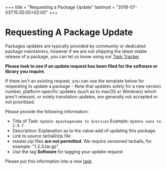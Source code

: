 +++
title = "Requesting a Package Update"
lastmod = "2018-07-03T15:35:05+02:00"
+++
# Requesting A Package Update 

Packages updates are typically provided by community or dedicated package maintainers, however if we are not shipping the latest stable release of a package, you can let us know using our [Task Tracker](https://dev.solus-project.com/)

**Please look to see if an update request has been filed for the software or library you require**. 

If there isn't an existing request, you can use the template below for requesting to update a package - Note that updates solely for a new version number, platform-specific updates (such as to macOS or Windows) which aren't relevant, or solely translation updates, are generally not accepted or not prioritized.

Please provide the following information:

- Title of Task: `Update $packagename to $version` 
  Example: `Update nano to 2.9.7`
- Description: Explanation as to the value-add of updating this package. 
- Link to source tarball/zip file
- master.zip files **are not permitted**. We require versioned tarballs, for example: "1.2.3.tar.gz".
- Use the tag **Software** for tagging your update request

Please put this information into a new [task](https://dev.solus-project.com/maniphest/task/edit/form/1/)
